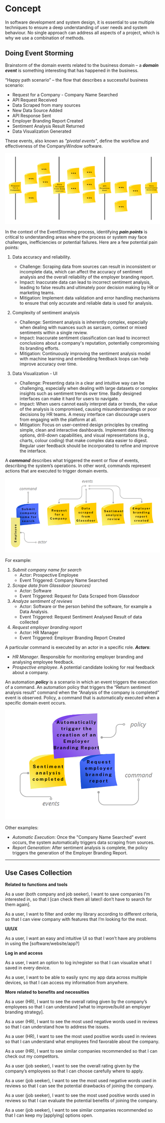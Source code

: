 # **Concept**

In software development and system design, it is essential to use multiple techniques to ensure a deep understanding of user needs and system behaviour. No single approach can address all aspects of a project, which is why we use a combination of methods.

## **Doing Event Storming**

Brainstorm of the domain events related to the business domain – a ***domain event*** is something interesting that has happened in the business. 

“Happy path scenario” – the flow that describes a successful business scenario:

-	Request for a Company - Company Name Searched
-	API Request Received
-	Data Scraped from many sources
-	New Data Source Added
-	API Response Sent
-	Employer Branding Report Created
-	Sentiment Analysis Result Returned
-	Data Visualization Generated

These events, also known as *"pivotal events"*, define the workflow and effectiveness of the CompanyWindow software.

![Pivotal Events](https://github.com/unibo-dtm-se-2324-CompanyWindow/report/blob/main/pictures/EventStorming_PivotalEvents.PNG)

In the context of the EventStorming process, identifying ***pain points*** is critical to understanding areas where the process or system may face challenges, inefficiencies or potential failures. Here are a few potential pain points:

1.	Data accuracy and reliability. 
    * Challenge: Scraping data from sources can result in inconsistent or incomplete data, which can affect the accuracy of sentiment analysis and the overall reliability of the employer branding report.
    * Impact: Inaccurate data can lead to incorrect sentiment analysis, leading to false results and ultimately poor decision making by HR or marketing teams.
    * Mitigation: Implement data validation and error handling mechanisms to ensure that only accurate and reliable data is used for analysis.

2.	Complexity of sentiment analysis 
    * Challenge: Sentiment analysis is inherently complex, especially when dealing with nuances such as sarcasm, context or mixed sentiments within a single review.
    * Impact: Inaccurate sentiment classification can lead to incorrect conclusions about a company's reputation, potentially compromising its branding efforts.
    * Mitigation: Continuously improving the sentiment analysis model with machine learning and embedding feedback loops can help improve accuracy over time.

3.	Data Visualization - UI
    * Challenge: Presenting data in a clear and intuitive way can be challenging, especially when dealing with large datasets or complex insights such as sentiment trends over time. Badly designed interfaces can make it hard for users to navigate.
    * Impact: When users cannot easily interpret data or trends, the value of the analysis is compromised, causing misunderstandings or poor decisions by HR teams. A messy interface can discourage users from engaging with the platform at all.
    * Mitigation: Focus on user-centred design principles by creating simple, clean and interactive dashboards. Implement data filtering options, drill-down capabilities, and visual representations (e.g., charts, colour coding) that make complex data easier to digest. Regular user feedback should be incorporated to refine and improve the interface.


A ***command*** describes what triggered the event or flow of events, describing the system’s operations. In other word, commands represent actions that are executed to trigger domain events. 

![Command Visualization](https://github.com/unibo-dtm-se-2324-CompanyWindow/report/blob/main/pictures/EventStorming_CommandVisualization.PNG)

For example:

1.	*Submit company name for search*
    + Actor: Prospective Employee
    + Event Triggered: Company Name Searched 
2.	*Scrape data from Glassdoor (sources)*
    + Actor: Software  
    + Event Triggered: Request for Data Scraped from Glassdoor
3.	*Analyze sentiment of reviews*
    + Actor: Software or the person behind the software, for example a Data Analysis.
    + Event Triggered: Request Sentiment Analysed Result of data collected
4.	*Request employer branding report*
    + Actor: HR Manager
    + Event Triggered: Employer Branding Report Created


A particular command is executed by an actor in a specific role. ***Actors***:

-	*HR Manager*. Responsible for monitoring employer branding and analysing employee feedback.
-	*Prospective employee*. A potential candidate looking for real feedback about a company.


An automation ***policy*** is a scenario in which an event triggers the execution of a command. An automation policy that triggers the “Return sentiment analysis result” command when the “Analysis of the company is completed” event is observed. 
Policy, a command that is automatically executed when a specific domain event occurs. 

![Policy Visualization](https://github.com/unibo-dtm-se-2324-CompanyWindow/report/blob/main/pictures/EventStorming_PolicyVisualization.PNG)

Other examples:

+   *Automatic Execution*: Once the "Company Name Searched" event occurs, the system automatically triggers data scraping from sources.
+   *Report Generation*: After sentiment analysis is complete, the policy triggers the generation of the Employer Branding Report.

________________________________________________________________________________

## **Use Cases Collection**

**Related to functions and tools**

As a user (both company and job seeker), I want to save companies I’m interested in, so that I [can check them all later/I don’t have to search for them again]. 

As a user, I want to filter and order my library according to different criteria, so that I can view company with features that I’m looking for the most. 

**UI/UX** 

As a user, I want an easy and intuitive UI so that I won’t have any problems in using the [software/website/app?] 

**Log in and access** 

As a user, I want an option to log in/register so that I can visualize what I saved in every device. 

As a user, I want to be able to easily sync my app data across multiple devices, so that I can access my information from anywhere. 

**More related to benefits and necessities** 

As a user (HR), I want to see the overall rating given by the company’s employees so that I can understand [what to improve/build an employer branding strategy].  

As a user (HR), I want to see the most used negative words used in reviews so that I can understand how to address the issues.  

As a user (HR), I want to see the most used positive words used in reviews so that I can understand what employees find favorable about the company.  

As a user (HR), I want to see similar companies recommended so that I can check out my competitors.  

As a user (job seeker), I want to see the overall rating given by the company’s employees so that I can choose carefully where to apply. 

As a user (job seeker), I want to see the most used negative words used in reviews so that I can see the potential drawbacks of joining the company.  

As a user (job seeker), I want to see the most used positive words used in reviews so that I can evaluate the potential benefits of joining the company.  

As a user (job seeker), I want to see similar companies recommended so that I can keep my [applying] options open. 